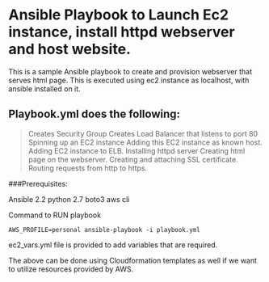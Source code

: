 # Ansible Playbook to Launch Ec2 instance, install httpd webserver and host website.

This is a sample Ansible playbook to create and provision webserver that serves html page.
This is executed using ec2 instance as localhost, with ansible installed on it. 

## Playbook.yml does the following:

> Creates Security Group
> Creates Load Balancer that listens to port 80
> Spinning up an EC2 instance
> Adding this EC2 instance as known host.
> Adding EC2 instance to ELB.
> Installing httpd server
> Creating html page on the webserver.
> Creating and  attaching SSL certificate.
> Routing requests from http to https.

###Prerequisites:

Ansible 2.2
python 2.7
boto3
aws cli

Command to RUN playbook

``` AWS_PROFILE=personal ansible-playbook -i playbook.yml ```


ec2_vars.yml file is provided to add variables that are required.

The above can be done using Cloudformation templates as well if we want to utilize resources provided by AWS.















